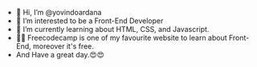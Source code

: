 - 👋 Hi, I’m @yovindoardana
- 👀 I’m interested to be a Front-End Developer
- 🌱 I’m currently learning about HTML, CSS, and Javascript.
- 👨‍💻 Freecodecamp is one of my favourite website to learn about Front-End, moreover it's free.
- And Have a great day.😍😍

<!---
yovindoardana/yovindoardana is a ✨ special ✨ repository because its `README.md` (this file) appears on your GitHub profile.
You can click the Preview link to take a look at your changes.
--->
